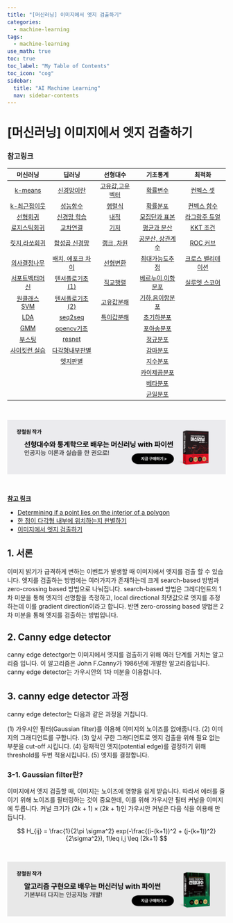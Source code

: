 ```yaml
---
title: "[머신러닝] 이미지에서 엣지 검출하기" 
categories:
  - machine-learning
tags:
  - machine-learning
use_math: true
toc: true
toc_label: "My Table of Contents"
toc_icon: "cog"
sidebar:
  title: "AI Machine Learning"
  nav: sidebar-contents
---
```



# [머신러닝] 이미지에서 엣지 검출하기

### 참고링크  

|머신러닝|딥러닝|선형대수|기초통계|최적화|
|:------:|:------:|:------:|:------:|:------:|
|[k-means](https://losskatsu.github.io/machine-learning/kmeans-clustering/)|[신경망이란](https://losskatsu.github.io/machine-learning/dl-basic01/)|[고유값,고유벡터](https://losskatsu.github.io/linear-algebra/eigen/)| [확률변수](https://losskatsu.github.io/statistics/random-variable/) |[컨벡스 셋](https://losskatsu.github.io/machine-learning/convex-set/)|
|[k-최근접이웃](https://losskatsu.github.io/machine-learning/knn/)|[성능함수](https://losskatsu.github.io/machine-learning/dl-basic02/)|[행렬식](https://losskatsu.github.io/linear-algebra/determinant/)| [확률분포](https://losskatsu.github.io/statistics/prob-distribution/) | [컨벡스 함수](https://losskatsu.github.io/machine-learning/convex-function/)|
|[선형회귀](https://losskatsu.github.io/statistics/simple-regression/)|[신경망 학습](https://losskatsu.github.io/machine-learning/dl-basic03/)|[내적](https://losskatsu.github.io/linear-algebra/innerproduct/)| [모집단과 표본](https://losskatsu.github.io/statistics/population-sample/) |[라그랑주 듀얼](https://losskatsu.github.io/machine-learning/dual-function/)|
|[로지스틱회귀](https://losskatsu.github.io/statistics/logistic-regression/) |[교차연결](https://losskatsu.github.io/machine-learning/dl-basic04/) |[기저](https://losskatsu.github.io/linear-algebra/basis/)| [평균과 분산](https://losskatsu.github.io/statistics/mean-vairance/)   | [KKT 조건](https://losskatsu.github.io/machine-learning/kkt/) |
|[릿지,라쏘회귀](https://losskatsu.github.io/machine-learning/l1l2/) |[합성곱 신경망](https://losskatsu.github.io/machine-learning/dl-basic05/) |[랭크, 차원](https://losskatsu.github.io/linear-algebra/rank-dim/)| [공분산, 상관계수](https://losskatsu.github.io/statistics/cov-corr/)  | [ROC 커브](https://losskatsu.github.io/machine-learning/stat-roc-curve/) |
|[의사결정나무](https://losskatsu.github.io/machine-learning/decision-tree/) |[배치, 에포크 차이](https://losskatsu.github.io/machine-learning/epoch-batch/) | [선형변환](https://losskatsu.github.io/linear-algebra/linear-trans/)| [최대가능도추정](https://losskatsu.github.io/statistics/mle/) | [크로스 밸리데이션](https://losskatsu.github.io/machine-learning/cross-validation/) |
|[서포트벡터머신](https://losskatsu.github.io/machine-learning/svm/) | [텐서플로기초(1)](https://losskatsu.github.io/machine-learning/tensorflow-basic01/) |[직교행렬](https://losskatsu.github.io/linear-algebra/orthogonal/) | [베르누이,이항분포](https://losskatsu.github.io/statistics/binomial/)  | [실루엣 스코어](https://losskatsu.github.io/machine-learning/silhouette-score) |
|[원클래스 SVM](https://losskatsu.github.io/machine-learning/oneclass-svm/)  | [텐서플로기초(2)](https://losskatsu.github.io/machine-learning/tensorflow-basic02/)  | [고유값분해](https://losskatsu.github.io/linear-algebra/eigen-decomposition/)| [기하,음이항분포](https://losskatsu.github.io/statistics/geometric-negative/) | |
|[LDA ](https://losskatsu.github.io/machine-learning/lda/) | [seq2seq](https://losskatsu.github.io/machine-learning/seq2seq-keras/) | [특이값분해](https://losskatsu.github.io/linear-algebra/svd/) | [초기하분포](https://losskatsu.github.io/statistics/hypergeometric/) | |
|[GMM](https://losskatsu.github.io/machine-learning/gmm/) | [opencv기초](https://losskatsu.github.io/machine-learning/opencv01) | |[포아송분포](https://losskatsu.github.io/statistics/poisson/) | |
|[부스팅](https://losskatsu.github.io/machine-learning/boosting/) | [resnet](https://losskatsu.github.io/machine-learning/resnet) | | [정규분포](https://losskatsu.github.io/statistics/normaldist/) | |
|[사이킷런 실습](https://losskatsu.github.io/machine-learning/sklearn/) |[다각형내부판별](https://losskatsu.github.io/machine-learning/py-polygon01) | |[감마분포](https://losskatsu.github.io/statistics/gammadist/) | |
| | [엣지판별](https://losskatsu.github.io/machine-learning/edge-detect-canny) | | [지수분포](https://losskatsu.github.io/statistics/exponentialdist/) | |
| | | | [카이제곱분포](https://losskatsu.github.io/statistics/chisquareddist/) | |
| | | | [베타분포](https://losskatsu.github.io/statistics/betadist/) | |
| | | | [균일분포](https://losskatsu.github.io/statistics/uniformdist/) | |


<br/>

<a href="http://www.yes24.com/Product/Goods/97032765" target="_blank"><img src="/assets/images/advertisement/ad-book/ad00001_ml.png" width="800" align="middle">

<br/>


**참고 링크**

* [Determining if a point lies on the interior of a polygon](http://web.archive.org/web/20080812141848/http://local.wasp.uwa.edu.au/~pbourke/geometry/insidepoly/)
* [한 점이 다각형 내부에 위치하는지 판별하기](https://losskatsu.github.io/machine-learning/py-polygon01/)
* [이미지에서 엣지 검출하기](https://losskatsu.github.io/machine-learning/edge-detect-canny/)

## 1. 서론 

이미지 밝기가 급격하게 변하는 이벤트가 발생할 때 이미지에서 엣지를 검출 할 수 있습니다. 
엣지를 검출하는 방법에는 여러가지가 존재하는데 크게 search-based 방법과 zero-crossing based 방법으로 나눠집니다. 
search-based 방법은 그레디언트의 1차 미분을 통해 엣지의 선명함을 측정하고, 
local directional 최댓값으로 엣지를 추정하는데 이를 gradient direction이라고 합니다. 
반면 zero-crossing based 방법은 2차 미분을 통해 엣지를 검출하는 방법입니다. 


## 2. Canny edge detector

canny edge detectgor는 이미지에서 엣지를 검출하기 위해 여러 단계를 거치는 알고리즘 입니다. 
이 알고리즘은 John F.Canny가 1986년에 개발한 알고리즘입니다. 
canny edge detector는 가우시안의 1차 미분을 이용합니다. 


## 3. canny edge detector 과정  

canny edge detector는 다음과 같은 과정을 거칩니다. 

(1) 가우시안 필터(Gaussian filter)를 이용해 이미지의 노이즈를 없애줍니다. 
(2) 이미지의 그래디언트를 구합니다. 
(3) 앞서 구한 그래디언트로 엣지 검출을 위해 필요 없는 부분을 cut-off 시킵니다. 
(4) 잠재적인 엣지(potential edge)를 결정하기 위해 threshold를 두번 적용시킵니다. 
(5) 엣지를 결정합니다.

### 3-1. Gaussian filter란?

이미지에서 엣지 검출할 때, 이미지는 노이즈에 영향을 쉽게 받습니다. 
따라서 에러를 줄이기 위해 노이즈를 필터링하는 것이 중요한데, 
이를 위해 가우시안 필터 커널을 이미지에 두릅니다. 
커널 크기가 $(2k+1)\times(2k+1)$인 가우시안 커널은 다음 식을 이용해 만듭니다. 

$$ H_{ij} = \frac{1}{2\pi \sigma^2} exp(-\frac{(i-(k+1))^2 + (j-(k+1))^2}{2\sigma^2}),   1\leq i,j \leq (2k+1) $$ 

<br/>

<a href="http://www.yes24.com/Product/Goods/105772247" target="_blank"><img src="/assets/images/advertisement/ad-book/ad00002_la.png" width="800" align="middle">

<br/>
